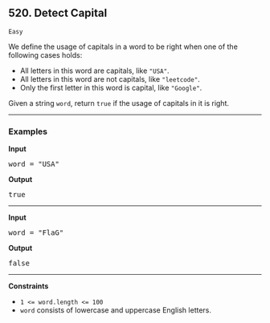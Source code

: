 ## 520. Detect Capital

`Easy`

We define the usage of capitals in a word to be right when one of the following cases holds:

* All letters in this word are capitals, like `"USA"`.
* All letters in this word are not capitals, like `"leetcode"`.
* Only the first letter in this word is capital, like `"Google"`.

Given a string `word`, return `true` if the usage of capitals in it is right.

---

### Examples

<strong>Input</strong>
<pre>word = "USA"</pre>

<strong>Output</strong>
<pre>true</pre>

---

<strong>Input</strong>
<pre>word = "FlaG"</pre>

<strong>Output</strong>
<pre>false</pre>

---

**Constraints**

<ul>
    <li><code>1 <= word.length <= 100</code></li>
    <li><code>word</code> consists of lowercase and uppercase English letters.</li>
</ul>
